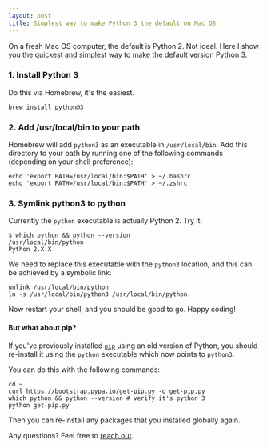 ```yaml
---
layout: post
title: Simplest way to make Python 3 the default on Mac OS
---
```


On a fresh Mac OS computer, the default is Python 2. Not ideal. Here I show you
the quickest and simplest way to make the default version Python 3.

### 1. Install Python 3

Do this via Homebrew, it's the easiest.

```shell
brew install python@3
```

### 2. Add /usr/local/bin to your path

Homebrew will add `python3` as an executable in `/usr/local/bin`. Add this
directory to your path by running one of the following commands (depending on
your shell preference):

```shell
echo 'export PATH=/usr/local/bin:$PATH' > ~/.bashrc
echo 'export PATH=/usr/local/bin:$PATH' > ~/.zshrc
```

### 3. Symlink python3 to python

Currently the `python` executable is actually Python 2. Try it:

```shell
$ which python && python --version
/usr/local/bin/python
Python 2.X.X
```

We need to replace this executable with the `python3` location, and this can be
achieved by a symbolic link:

```shell
unlink /usr/local/bin/python
ln -s /usr/local/bin/python3 /usr/local/bin/python
```

Now restart your shell, and you should be good to go. Happy coding!

#### But what about pip?

If you've previously installed [`pip`](https://pypi.org/project/pip/) using an
old version of Python, you should re-install it using the `python` executable
which now points to `python3`.

You can do this with the following commands:

```shell
cd ~
curl https://bootstrap.pypa.io/get-pip.py -o get-pip.py
which python && python --version # verify it's python 3
python get-pip.py
```

Then you can re-install any packages that you installed globally again.

Any questions? Feel free to [reach out](/#contact).
